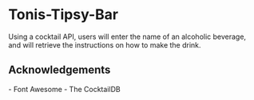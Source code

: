 # Tonis-Tipsy-Bar
Using a cocktail API, users will enter the name of an  alcoholic beverage, and will retrieve the instructions on how to make the drink.

<h2> Acknowledgements </h2>
- Font Awesome
- The CocktailDB
